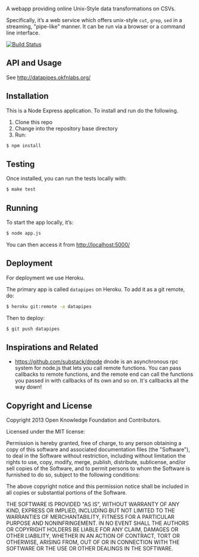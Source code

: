 A webapp providing online Unix-Style data transformations on CSVs.

Specifically, it’s a web service which offers unix-style `cut`, `grep`, `sed`
in a streaming, "pipe-like" manner. It can be run via a browser or a command
line interface.

[![Build
Status](https://travis-ci.org/okfn/datapipes.png)](https://travis-ci.org/okfn/datapipes)

## API and Usage

See <http://datapipes.okfnlabs.org/>

## Installation

This is a Node Express application. To install and run do the following.

1. Clone this repo
2. Change into the repository base directory
3. Run:

```bash
$ npm install
```

## Testing

Once installed, you can run the tests locally with:

```bash
$ make test
```

## Running

To start the app locally, it’s:

```bash
$ node app.js
```

You can then access it from <http://localhost:5000/>

## Deployment

For deployment we use Heroku.

The primary app is called `datapipes` on Heroku. To add it as a git remote, do:

```bash
$ heroku git:remote -a datapipes
```

Then to deploy:

```bash
$ git push datapipes
```

## Inspirations and Related

* https://github.com/substack/dnode dnode is an asynchronous rpc system for
  node.js that lets you call remote functions. You can pass callbacks to remote
  functions, and the remote end can call the functions you passed in with
  callbacks of its own and so on. It's callbacks all the way down!

## Copyright and License

Copyright 2013 Open Knowledge Foundation and Contributors.

Licensed under the MIT license:

Permission is hereby granted, free of charge, to any person obtaining a copy
of this software and associated documentation files (the "Software"), to deal
in the Software without restriction, including without limitation the rights
to use, copy, modify, merge, publish, distribute, sublicense, and/or sell
copies of the Software, and to permit persons to whom the Software is
furnished to do so, subject to the following conditions:

The above copyright notice and this permission notice shall be included in
all copies or substantial portions of the Software.

THE SOFTWARE IS PROVIDED "AS IS", WITHOUT WARRANTY OF ANY KIND, EXPRESS OR
IMPLIED, INCLUDING BUT NOT LIMITED TO THE WARRANTIES OF MERCHANTABILITY,
FITNESS FOR A PARTICULAR PURPOSE AND NONINFRINGEMENT. IN NO EVENT SHALL THE
AUTHORS OR COPYRIGHT HOLDERS BE LIABLE FOR ANY CLAIM, DAMAGES OR OTHER
LIABILITY, WHETHER IN AN ACTION OF CONTRACT, TORT OR OTHERWISE, ARISING FROM,
OUT OF OR IN CONNECTION WITH THE SOFTWARE OR THE USE OR OTHER DEALINGS IN
THE SOFTWARE.


